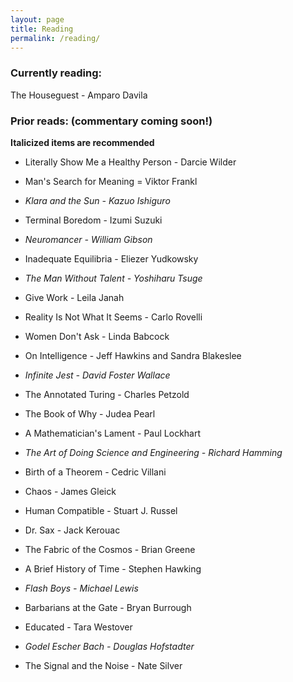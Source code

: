 ```yaml
---
layout: page 
title: Reading 
permalink: /reading/
---
```


### Currently reading:
The Houseguest - Amparo Davila

### Prior reads: (commentary coming soon!) 
**Italicized items are recommended**
<BR>
- Literally Show Me a Healthy Person - Darcie Wilder

- Man's Search for Meaning = Viktor Frankl

- *Klara and the Sun - Kazuo Ishiguro*

- Terminal Boredom - Izumi Suzuki

- *Neuromancer - William Gibson*

- Inadequate Equilibria - Eliezer Yudkowsky

- *The Man Without Talent - Yoshiharu Tsuge*

- Give Work - Leila Janah

- Reality Is Not What It Seems - Carlo Rovelli

- Women Don't Ask - Linda Babcock

- On Intelligence - Jeff Hawkins and Sandra Blakeslee

- *Infinite Jest - David Foster Wallace*

- The Annotated Turing - Charles Petzold

- The Book of Why - Judea Pearl

- A Mathematician's Lament - Paul Lockhart

- *The Art of Doing Science and Engineering - Richard Hamming*

- Birth of a Theorem - Cedric Villani

- Chaos - James Gleick

- Human Compatible - Stuart J. Russel

- Dr. Sax - Jack Kerouac

- The Fabric of the Cosmos - Brian Greene

- A Brief History of Time - Stephen Hawking

- *Flash Boys - Michael Lewis*

- Barbarians at the Gate - Bryan Burrough

- Educated - Tara Westover

- *Godel Escher Bach - Douglas Hofstadter*

- The Signal and the Noise - Nate Silver
